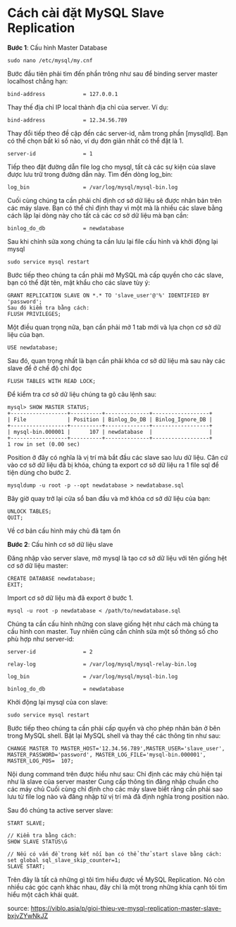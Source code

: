 # Cách cài đặt MySQL Slave Replication
**Bước 1**: Cấu hình Master Database
```
sudo nano /etc/mysql/my.cnf
```
Bước đầu tiên phải tìm đến phần trông như sau để binding server master localhost chẳng hạn:
```
bind-address            = 127.0.0.1
```
Thay thế địa chỉ IP local thành địa chỉ của server. Ví dụ:
```
bind-address            = 12.34.56.789
```
Thay đổi tiếp theo đề cập đến các server-id, nằm trong phần [mysqlId]. Bạn có thể chọn bất kì số nào, ví dụ đơn giản nhất có thể đặt là 1.
```
server-id               = 1
```
Tiếp theo đặt đường dẫn file log cho mysql, tất cả các sự kiện của slave được lưu trữ trong đường dẫn này. Tìm đến dòng log_bin:
```
log_bin                 = /var/log/mysql/mysql-bin.log
```
Cuối cùng chúng ta cần phải chỉ định cơ sở dữ liệu sẽ được nhân bản trên các máy slave. Bạn có thể chỉ định thay vì một mà là nhiều các slave bằng cách lặp lại dòng này cho tất cả các cơ sở dữ liệu mà bạn cần:
```
binlog_do_db            = newdatabase
```
Sau khi chỉnh sửa xong chúng ta cần lưu lại file cấu hình và khởi động lại mysql
```
sudo service mysql restart
```
Bước tiếp theo chúng ta cần phải mở MySQL mà cấp quyền cho các slave, bạn có thể đặt tên, mật khẩu cho các slave tùy ý:
```
GRANT REPLICATION SLAVE ON *.* TO 'slave_user'@'%' IDENTIFIED BY 'password';
Sau đó kiểm tra bằng cách:
FLUSH PRIVILEGES;
```
Một điều quan trọng nữa, bạn cần phải mở 1 tab mới và lựa chọn cơ sở dữ liệu của bạn.
```
USE newdatabase;
```
Sau đó, quan trọng nhất là bạn cần phải khóa cơ sở dữ liệu mà sau này các slave để ở chế độ chỉ đọc
```
FLUSH TABLES WITH READ LOCK;
```
Để kiểm tra cơ sở dữ liệu chúng ta gõ câu lệnh sau:
```
mysql> SHOW MASTER STATUS;
+------------------+----------+--------------+------------------+
| File             | Position | Binlog_Do_DB | Binlog_Ignore_DB |
+------------------+----------+--------------+------------------+
| mysql-bin.000001 |      107 | newdatabase  |                  |
+------------------+----------+--------------+------------------+
1 row in set (0.00 sec)
```
Position ở đây có nghĩa là vị trí mà bắt đầu các slave sao lưu dữ liệu. Căn cứ vào cơ sở dữ liệu đã bị khóa, chúng ta export cơ sở dữ liệu ra 1 file sql để tiện dùng cho bước 2.
```
mysqldump -u root -p --opt newdatabase > newdatabase.sql
```
Bây giờ quay trở lại cửa sổ ban đầu và mở khóa cơ sở dữ liệu của bạn:
```
UNLOCK TABLES;
QUIT;
```
Về cơ bản cấu hình máy chủ đã tạm ổn

**Bước 2**: Cấu hình cơ sở dữ liệu slave

Đăng nhập vào server slave, mở mysql là tạo cơ sở dữ liệu với tên giống hệt cơ sở dữ liệu master:
```
CREATE DATABASE newdatabase;
EXIT;
```
Import cơ sở dữ liệu mà đã export ở bước 1.
```
mysql -u root -p newdatabase < /path/to/newdatabase.sql
```
Chúng ta cần cấu hình những con slave giống hệt như cách mà chúng ta cấu hình con master. Tuy nhiên cũng cần chỉnh sửa một số thông số cho phù hợp như server-id:
```
server-id               = 2

relay-log               = /var/log/mysql/mysql-relay-bin.log

log_bin                 = /var/log/mysql/mysql-bin.log

binlog_do_db            = newdatabase
```
Khởi động lại mysql của con slave:
```
sudo service mysql restart
```
Bước tiếp theo chúng ta cần phải cấp quyền và cho phép nhân bản ở bên trong MySQL shell. Bật lại MySQL shell và thay thế các thông tin như sau:
```
CHANGE MASTER TO MASTER_HOST='12.34.56.789',MASTER_USER='slave_user', MASTER_PASSWORD='password', MASTER_LOG_FILE='mysql-bin.000001', MASTER_LOG_POS=  107;
```
Nội dung command trên được hiểu như sau:
Chỉ định các máy chủ hiện tại như là slave của server master
Cung cấp thông tin đăng nhập chuẩn cho các máy chủ
Cuối cùng chỉ định cho các máy slave biết rằng cần phải sao lưu từ file log nào và đăng nhập từ vị trí mà đã định nghĩa trong position nào.

Sau đó chúng ta active server slave:
```
START SLAVE;

// Kiểm tra bằng cách:
SHOW SLAVE STATUS\G

// Nếu có vấn đề trong kết nối bạn có thể thử start slave bằng cách:
set global sql_slave_skip_counter=1; 
SLAVE START;
```
Trên đây là tất cả những gì tôi tìm hiểu được về MySQL Replication. Nó còn nhiều các góc cạnh khác nhau, đây chỉ là một trong những khía cạnh tôi tìm hiểu một cách khái quát.



source: https://viblo.asia/p/gioi-thieu-ve-mysql-replication-master-slave-bxjvZYwNkJZ
